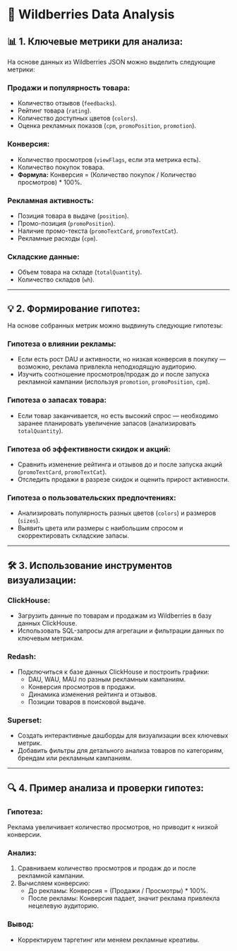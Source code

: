 # 🎯 Wildberries Data Analysis

## 📊 1. Ключевые метрики для анализа:
На основе данных из Wildberries JSON можно выделить следующие метрики:

### Продажи и популярность товара:
- Количество отзывов (`feedbacks`).
- Рейтинг товара (`rating`).
- Количество доступных цветов (`colors`).
- Оценка рекламных показов (`cpm`, `promoPosition`, `promotion`).

### Конверсия:
- Количество просмотров (`viewFlags`, если эта метрика есть).
- Количество покупок товара.
- **Формула:** Конверсия = (Количество покупок / Количество просмотров) * 100%.

### Рекламная активность:
- Позиция товара в выдаче (`position`).
- Промо-позиция (`promoPosition`).
- Наличие промо-текста (`promoTextCard`, `promoTextCat`).
- Рекламные расходы (`cpm`).

### Складские данные:
- Объем товара на складе (`totalQuantity`).
- Количество складов (`wh`).

---

## 💡 2. Формирование гипотез:  
На основе собранных метрик можно выдвинуть следующие гипотезы:

### Гипотеза о влиянии рекламы:
- Если есть рост DAU и активности, но низкая конверсия в покупку — возможно, реклама привлекла неподходящую аудиторию.
- Изучить соотношение просмотров/продаж до и после запуска рекламной кампании (используя `promotion`, `promoPosition`, `cpm`).

### Гипотеза о запасах товара:
- Если товар заканчивается, но есть высокий спрос — необходимо заранее планировать увеличение запасов (анализировать `totalQuantity`).

### Гипотеза об эффективности скидок и акций:
- Сравнить изменение рейтинга и отзывов до и после запуска акций (`promoTextCard`, `promoTextCat`).
- Отследить продажи в разрезе скидок и оценить прирост активности.

### Гипотеза о пользовательских предпочтениях:
- Анализировать популярность разных цветов (`colors`) и размеров (`sizes`).
- Выявить цвета или размеры с наибольшим спросом и скорректировать складские запасы.

---

## 🛠️ 3. Использование инструментов визуализации:

### ClickHouse:  
- Загрузить данные по товарам и продажам из Wildberries в базу данных ClickHouse.  
- Использовать SQL-запросы для агрегации и фильтрации данных по ключевым метрикам.  

### Redash:  
- Подключиться к базе данных ClickHouse и построить графики:  
  - DAU, WAU, MAU по разным рекламным кампаниям.  
  - Конверсия просмотров в продажи.  
  - Динамика изменения рейтинга и отзывов.  
  - Позиции товаров в поисковой выдаче.  

### Superset:  
- Создать интерактивные дашборды для визуализации всех ключевых метрик.  
- Добавить фильтры для детального анализа товаров по категориям, брендам или рекламным кампаниям.  

---

## 🔍 4. Пример анализа и проверки гипотез:  

### Гипотеза:  
Реклама увеличивает количество просмотров, но приводит к низкой конверсии.  

### Анализ:  
1. Сравниваем количество просмотров и продаж до и после рекламной кампании.  
2. Вычисляем конверсию:  
   - До рекламы: Конверсия = (Продажи / Просмотры) * 100%.  
   - После рекламы: Конверсия падает, значит реклама привлекла нецелевую аудиторию.  

### Вывод:  
- Корректируем таргетинг или меняем рекламные креативы.  
